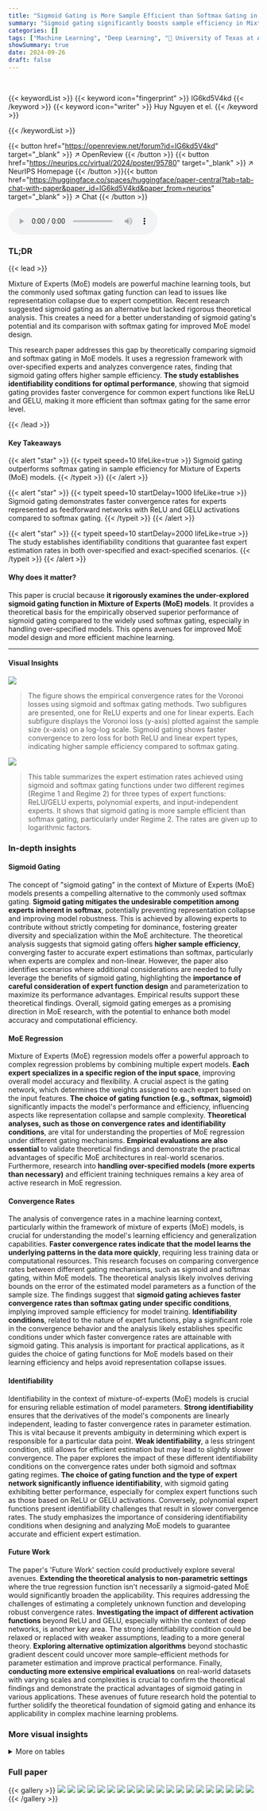 ```yaml
---
title: "Sigmoid Gating is More Sample Efficient than Softmax Gating in Mixture of Experts"
summary: "Sigmoid gating significantly boosts sample efficiency in Mixture of Experts models compared to softmax gating, offering faster convergence rates for various expert functions."
categories: []
tags: ["Machine Learning", "Deep Learning", "🏢 University of Texas at Austin",]
showSummary: true
date: 2024-09-26
draft: false
---
```


<br>

{{< keywordList >}}
{{< keyword icon="fingerprint" >}} IG6kd5V4kd {{< /keyword >}}
{{< keyword icon="writer" >}} Huy Nguyen et el. {{< /keyword >}}
 
{{< /keywordList >}}

{{< button href="https://openreview.net/forum?id=IG6kd5V4kd" target="_blank" >}}
↗ OpenReview
{{< /button >}}
{{< button href="https://neurips.cc/virtual/2024/poster/95780" target="_blank" >}}
↗ NeurIPS Homepage
{{< /button >}}{{< button href="https://huggingface.co/spaces/huggingface/paper-central?tab=tab-chat-with-paper&paper_id=IG6kd5V4kd&paper_from=neurips" target="_blank" >}}
↗ Chat
{{< /button >}}



<audio controls>
    <source src="https://ai-paper-reviewer.com/IG6kd5V4kd/podcast.wav" type="audio/wav">
    Your browser does not support the audio element.
</audio>


### TL;DR


{{< lead >}}

Mixture of Experts (MoE) models are powerful machine learning tools, but the commonly used softmax gating function can lead to issues like representation collapse due to expert competition.  Recent research suggested sigmoid gating as an alternative but lacked rigorous theoretical analysis. This creates a need for a better understanding of sigmoid gating's potential and its comparison with softmax gating for improved MoE model design.

This research paper addresses this gap by theoretically comparing sigmoid and softmax gating in MoE models.  It uses a regression framework with over-specified experts and analyzes convergence rates, finding that sigmoid gating offers higher sample efficiency.  **The study establishes identifiability conditions for optimal performance**, showing that sigmoid gating provides faster convergence for common expert functions like ReLU and GELU, making it more efficient than softmax gating for the same error level.

{{< /lead >}}


#### Key Takeaways

{{< alert "star" >}}
{{< typeit speed=10 lifeLike=true >}} Sigmoid gating outperforms softmax gating in sample efficiency for Mixture of Experts (MoE) models. {{< /typeit >}}
{{< /alert >}}

{{< alert "star" >}}
{{< typeit speed=10 startDelay=1000 lifeLike=true >}} Sigmoid gating demonstrates faster convergence rates for experts represented as feedforward networks with ReLU and GELU activations compared to softmax gating. {{< /typeit >}}
{{< /alert >}}

{{< alert "star" >}}
{{< typeit speed=10 startDelay=2000 lifeLike=true >}} The study establishes identifiability conditions that guarantee fast expert estimation rates in both over-specified and exact-specified scenarios. {{< /typeit >}}
{{< /alert >}}

#### Why does it matter?
This paper is crucial because **it rigorously examines the under-explored sigmoid gating function in Mixture of Experts (MoE) models**.  It provides a theoretical basis for the empirically observed superior performance of sigmoid gating compared to the widely used softmax gating, especially in handling over-specified models. This opens avenues for improved MoE model design and more efficient machine learning.

------
#### Visual Insights



![](https://ai-paper-reviewer.com/IG6kd5V4kd/figures_9_1.jpg)

> The figure shows the empirical convergence rates for the Voronoi losses using sigmoid and softmax gating methods.  Two subfigures are presented, one for ReLU experts and one for linear experts.  Each subfigure displays the Voronoi loss (y-axis) plotted against the sample size (x-axis) on a log-log scale.  Sigmoid gating shows faster convergence to zero loss for both ReLU and linear expert types, indicating higher sample efficiency compared to softmax gating.





![](https://ai-paper-reviewer.com/IG6kd5V4kd/tables_3_1.jpg)

> This table summarizes the expert estimation rates achieved using sigmoid and softmax gating functions under two different regimes (Regime 1 and Regime 2) for three types of expert functions: ReLU/GELU experts, polynomial experts, and input-independent experts.  It shows that sigmoid gating is more sample efficient than softmax gating, particularly under Regime 2. The rates are given up to logarithmic factors.





### In-depth insights


#### Sigmoid Gating
The concept of "sigmoid gating" in the context of Mixture of Experts (MoE) models presents a compelling alternative to the commonly used softmax gating.  **Sigmoid gating mitigates the undesirable competition among experts inherent in softmax**, potentially preventing representation collapse and improving model robustness. This is achieved by allowing experts to contribute without strictly competing for dominance, fostering greater diversity and specialization within the MoE architecture. The theoretical analysis suggests that sigmoid gating offers **higher sample efficiency**, converging faster to accurate expert estimations than softmax, particularly when experts are complex and non-linear.  However, the paper also identifies scenarios where additional considerations are needed to fully leverage the benefits of sigmoid gating, highlighting the **importance of careful consideration of expert function design** and parameterization to maximize its performance advantages.  Empirical results support these theoretical findings.  Overall, sigmoid gating emerges as a promising direction in MoE research, with the potential to enhance both model accuracy and computational efficiency.

#### MoE Regression
Mixture of Experts (MoE) regression models offer a powerful approach to complex regression problems by combining multiple expert models.  **Each expert specializes in a specific region of the input space**, improving overall model accuracy and flexibility.  A crucial aspect is the gating network, which determines the weights assigned to each expert based on the input features.  **The choice of gating function (e.g., softmax, sigmoid)** significantly impacts the model's performance and efficiency, influencing aspects like representation collapse and sample complexity.  **Theoretical analyses, such as those on convergence rates and identifiability conditions**, are vital for understanding the properties of MoE regression under different gating mechanisms.  **Empirical evaluations are also essential** to validate theoretical findings and demonstrate the practical advantages of specific MoE architectures in real-world scenarios.  Furthermore, research into **handling over-specified models (more experts than necessary)** and efficient training techniques remains a key area of active research in MoE regression.

#### Convergence Rates
The analysis of convergence rates in a machine learning context, particularly within the framework of mixture of experts (MoE) models, is crucial for understanding the model's learning efficiency and generalization capabilities.  **Faster convergence rates indicate that the model learns the underlying patterns in the data more quickly**, requiring less training data or computational resources.  This research focuses on comparing convergence rates between different gating mechanisms, such as sigmoid and softmax gating, within MoE models. The theoretical analysis likely involves deriving bounds on the error of the estimated model parameters as a function of the sample size.  The findings suggest that **sigmoid gating achieves faster convergence rates than softmax gating under specific conditions**, implying improved sample efficiency for model training.  **Identifiability conditions**, related to the nature of expert functions, play a significant role in the convergence behavior and the analysis likely establishes specific conditions under which faster convergence rates are attainable with sigmoid gating. This analysis is important for practical applications, as it guides the choice of gating functions for MoE models based on their learning efficiency and helps avoid representation collapse issues.

#### Identifiability
Identifiability in the context of mixture-of-experts (MoE) models is crucial for ensuring reliable estimation of model parameters.  **Strong identifiability** ensures that the derivatives of the model's components are linearly independent, leading to faster convergence rates in parameter estimation.  This is vital because it prevents ambiguity in determining which expert is responsible for a particular data point. **Weak identifiability**, a less stringent condition, still allows for efficient estimation but may lead to slightly slower convergence. The paper explores the impact of these different identifiability conditions on the convergence rates under both sigmoid and softmax gating regimes.  **The choice of gating function and the type of expert network significantly influence identifiability**, with sigmoid gating exhibiting better performance, especially for complex expert functions such as those based on ReLU or GELU activations.  Conversely, polynomial expert functions present identifiability challenges that result in slower convergence rates.  The study emphasizes the importance of considering identifiability conditions when designing and analyzing MoE models to guarantee accurate and efficient expert estimation.

#### Future Work
The paper's 'Future Work' section could productively explore several avenues.  **Extending the theoretical analysis to non-parametric settings** where the true regression function isn't necessarily a sigmoid-gated MoE would significantly broaden the applicability.  This requires addressing the challenges of estimating a completely unknown function and developing robust convergence rates.  **Investigating the impact of different activation functions** beyond ReLU and GELU, especially within the context of deep networks, is another key area. The strong identifiability condition could be relaxed or replaced with weaker assumptions, leading to a more general theory.  **Exploring alternative optimization algorithms** beyond stochastic gradient descent could uncover more sample-efficient methods for parameter estimation and improve practical performance. Finally, **conducting more extensive empirical evaluations** on real-world datasets with varying scales and complexities is crucial to confirm the theoretical findings and demonstrate the practical advantages of sigmoid gating in various applications.  These avenues of future research hold the potential to further solidify the theoretical foundation of sigmoid gating and enhance its applicability in complex machine learning problems.


### More visual insights




<details>
<summary>More on tables
</summary>


![](https://ai-paper-reviewer.com/IG6kd5V4kd/tables_8_1.jpg)
> This table compares the expert estimation rates achieved by using sigmoid gating versus softmax gating in Mixture of Experts (MoE) models.  Three types of expert functions are evaluated: ReLU/GELU networks, polynomial experts, and input-independent experts. The rates are shown for two different regimes of gating parameters, indicating the impact of the gating function on the convergence speed of the expert estimation.

![](https://ai-paper-reviewer.com/IG6kd5V4kd/tables_25_1.jpg)
> This table summarizes the expert estimation rates achieved using sigmoid and softmax gating functions in Mixture of Experts (MoE) models. Three types of expert functions are considered: ReLU/GELU networks, polynomial experts, and input-independent experts.  The table shows the convergence rates under two different regimes (Regime 1 and Regime 2) for both gating functions.  The results highlight the superior sample efficiency of sigmoid gating compared to softmax gating, especially for ReLU/GELU and polynomial experts under Regime 2.

</details>




### Full paper

{{< gallery >}}
<img src="https://ai-paper-reviewer.com/IG6kd5V4kd/1.png" class="grid-w50 md:grid-w33 xl:grid-w25" />
<img src="https://ai-paper-reviewer.com/IG6kd5V4kd/2.png" class="grid-w50 md:grid-w33 xl:grid-w25" />
<img src="https://ai-paper-reviewer.com/IG6kd5V4kd/3.png" class="grid-w50 md:grid-w33 xl:grid-w25" />
<img src="https://ai-paper-reviewer.com/IG6kd5V4kd/4.png" class="grid-w50 md:grid-w33 xl:grid-w25" />
<img src="https://ai-paper-reviewer.com/IG6kd5V4kd/5.png" class="grid-w50 md:grid-w33 xl:grid-w25" />
<img src="https://ai-paper-reviewer.com/IG6kd5V4kd/6.png" class="grid-w50 md:grid-w33 xl:grid-w25" />
<img src="https://ai-paper-reviewer.com/IG6kd5V4kd/7.png" class="grid-w50 md:grid-w33 xl:grid-w25" />
<img src="https://ai-paper-reviewer.com/IG6kd5V4kd/8.png" class="grid-w50 md:grid-w33 xl:grid-w25" />
<img src="https://ai-paper-reviewer.com/IG6kd5V4kd/9.png" class="grid-w50 md:grid-w33 xl:grid-w25" />
<img src="https://ai-paper-reviewer.com/IG6kd5V4kd/10.png" class="grid-w50 md:grid-w33 xl:grid-w25" />
<img src="https://ai-paper-reviewer.com/IG6kd5V4kd/11.png" class="grid-w50 md:grid-w33 xl:grid-w25" />
<img src="https://ai-paper-reviewer.com/IG6kd5V4kd/12.png" class="grid-w50 md:grid-w33 xl:grid-w25" />
<img src="https://ai-paper-reviewer.com/IG6kd5V4kd/13.png" class="grid-w50 md:grid-w33 xl:grid-w25" />
<img src="https://ai-paper-reviewer.com/IG6kd5V4kd/14.png" class="grid-w50 md:grid-w33 xl:grid-w25" />
<img src="https://ai-paper-reviewer.com/IG6kd5V4kd/15.png" class="grid-w50 md:grid-w33 xl:grid-w25" />
<img src="https://ai-paper-reviewer.com/IG6kd5V4kd/16.png" class="grid-w50 md:grid-w33 xl:grid-w25" />
<img src="https://ai-paper-reviewer.com/IG6kd5V4kd/17.png" class="grid-w50 md:grid-w33 xl:grid-w25" />
<img src="https://ai-paper-reviewer.com/IG6kd5V4kd/18.png" class="grid-w50 md:grid-w33 xl:grid-w25" />
<img src="https://ai-paper-reviewer.com/IG6kd5V4kd/19.png" class="grid-w50 md:grid-w33 xl:grid-w25" />
<img src="https://ai-paper-reviewer.com/IG6kd5V4kd/20.png" class="grid-w50 md:grid-w33 xl:grid-w25" />
{{< /gallery >}}